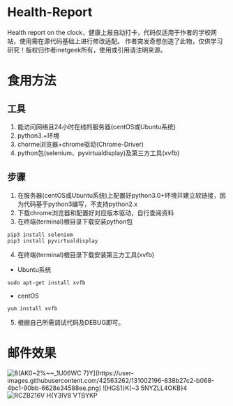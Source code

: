 # Health-Report
Health report on the clock，健康上报自动打卡，代码仅适用于作者的学校网站，使用需在源代码基础上进行修改适配。
作者突发奇想创造了此物，仅供学习研究！版权归作者inetgeek所有，使用或引用请注明来源。
# 食用方法
## 工具
1. 能访问网络且24小时在线的服务器(centOS或Ubuntu系统)
2. python3.+环境
3. chorme浏览器+chrome驱动(Chrome-Driver)
4. python包(selenium、pyvirtualdisplay)及第三方工具(xvfb)
## 步骤
1. 在服务器(centOS或Ubuntu系统)上配置好python3.0+环境并建立软链接，因为代码基于python3编写，不支持python2.x
2. 下载chrome浏览器和配置好对应版本驱动，自行查阅资料
3. 在终端(terminal)根目录下载安装python包
```shell
pip3 install selenium
pip3 install pyvirtualdisplay
```
4. 在终端(terminal)根目录下载安装第三方工具(xvfb)
- Ubuntu系统
```shell
sudo apt-get install xvfb
```
- centOS
```shell
yum install xvfb
```
5. 根据自己所需调试代码及DEBUG即可。
# 邮件效果
![8(A`K0~2%~~_1U06WC 7}Y](https://user-images.githubusercontent.com/42563262/131002196-838b27c2-b068-4bc1-90bb-6628e34588ee.png)
![HG`S1}K(~3 5NYZLL4OKB}4](https://user-images.githubusercontent.com/42563262/130967581-f82889c1-5705-4206-963e-185252ca9c82.png)
![RCZB216V H{Y3IV8`VTBYKP](https://user-images.githubusercontent.com/42563262/131030613-87bd366d-7fdd-493f-90fb-3917fe4f5792.png)
